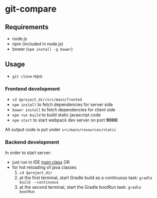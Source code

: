 # git-compare

## Requirements
* node.js
* npm (included in node.js)
* bower (`npm install -g bower`)

## Usage

* `git clone` repo

### Frontend development

* `cd $project_dir/src/main/fronted`
* `npm install` to fetch dependencies for server side
* `bower install` to fetch dependencies for client side
* `npm run build` to build static javascript code
* `npm start` to start webpack dev server on port **9000**
 
All output code is put under `src/main/resources/static`

### Backend development

In order to start server:
* just run in IDE [main class](https://github.com/tmkkopec/git-compare/blob/master/src/main/java/org/tai/GitCompareApplication.java) OR
* for hot reloading of java classes 
    1. `cd $project_dir` 
    2. at the first terminal, start Gradle build as a continuous task: `gradle build --continuous`
    3. at the second terminal, start the Gradle bootRun task: `gradle bootRun`
        
